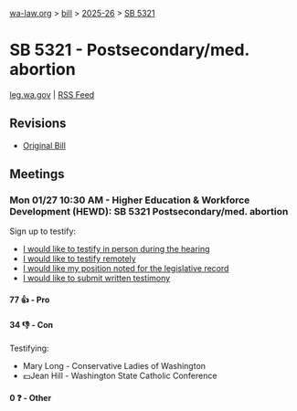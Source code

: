 [wa-law.org](/) > [bill](/bill/) > [2025-26](/bill/2025-26/) > [SB 5321](/bill/2025-26/sb/5321/)

# SB 5321 - Postsecondary/med. abortion
[leg.wa.gov](https://app.leg.wa.gov/billsummary?BillNumber=5321&Year=2025&Initiative=false) | [RSS Feed](./rss.xml)

## Revisions
* [Original Bill](1/)

## Meetings
### Mon 01/27 10:30 AM - Higher Education & Workforce Development (HEWD): SB 5321 Postsecondary/med. abortion
Sign up to testify:
* [I would like to testify in person during the hearing](https://app.leg.wa.gov/csi/Testifier/Add?chamber=House&mId=32576&aId=162067&caId=24995&tId=1)
* [I would like to testify remotely](https://app.leg.wa.gov/csi/Testifier/Add?chamber=House&mId=32576&aId=162067&caId=24995&tId=2)
* [I would like my position noted for the legislative record](https://app.leg.wa.gov/csi/Testifier/Add?chamber=House&mId=32576&aId=162067&caId=24995&tId=3)
* [I would like to submit written testimony](https://app.leg.wa.gov/csi/Testifier/Add?chamber=House&mId=32576&aId=162067&caId=24995&tId=4)

#### 77 👍 - Pro

#### 34 👎 - Con
Testifying:
* Mary Long - Conservative Ladies of Washington
* 💵Jean Hill - Washington State Catholic Conference

#### 0 ❓ - Other
